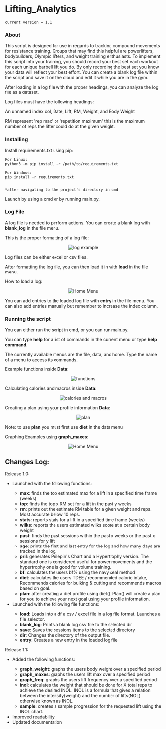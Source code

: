 # Lifting_Analytics
```
current version = 1.1
```

### About
This script is designed for use in regards to tracking compound movements for resistance training. Groups that may find this helpful are powerlifters, bodybuilders, Olympic lifters, and weight training enthusiasts. To implement this script into your training, you should record your best set each workout for each unique barbell lift you do. By only recording the best set you know your data will reflect your best effort. You can create a blank log file within the script and save it on the cloud and edit it while you are in the gym.

After loading in a log file with the proper headings, you can analyze the log file as a dataset. 

Log files must have the following headings:

An unnamed index col, Date, Lift, RM, Weight, and Body Weight

RM represent 'rep max' or 'repetition maximum' this is the maximum number of reps the lifter could do at the given weight.

### Installing

Install requirements.txt using pip:
```
For Linux:
python3 -m pip install -r /path/to/requirements.txt

For Windows:
pip install -r requirements.txt


*after navigating to the project's directory in cmd
```

Launch by using a cmd or by running main.py.


### Log File

A log file is needed to perform actions. You can create a blank log with <b>blank_log</b> in the file menu.

This is the proper formatting of a log file:

<p align="center">
  <img alt="log example" src="https://github.com/JakeWnuk/Lifting_Analytics/blob/master/img/log_example.JPG">
</p>

Log files can be either excel or csv files.

After formatting the log file, you can then load it in with <b>load</b> in the file menu.

How to load a log:
<p align="center">
  <img alt="Home Menu" src="https://github.com/JakeWnuk/Lifting_Analytics/blob/master/img/getting_started.JPG">
</p>

You can add entries to the loaded log file with <b>entry</b> in the file menu. You can also add entries manually but remember to increase the index column.

### Running the script

You can either run the script in cmd, or you can run main.py.

You can type <b>help</b> for a list of commands in the current menu or type <b>help command</b>.

The currently available menus are the file, data, and home. Type the name of a menu to access its commands.

Example functions inside <b>Data</b>:
<p align="center">
  <img alt="functions" src="https://github.com/JakeWnuk/Lifting_Analytics/blob/master/img/example_data_functions.JPG">
</p>

Calculating calories and macros inside <b>Data</b>:
<p align="center">
  <img alt="calories and macros" src="https://github.com/JakeWnuk/Lifting_Analytics/blob/master/img/diet_example.JPG">
</p>

Creating a plan using your profile information <b>Data</b>:
<p align="center">
  <img alt="plan" src="https://github.com/JakeWnuk/Lifting_Analytics/blob/master/img/plan_example.JPG">
</p>

Note: to use <b>plan</b> you must first use <b>diet</b> in the data menu

Graphing Examples using <b>graph_maxes</b>:
<p align="center">
  <img alt="Home Menu" src="https://github.com/JakeWnuk/Lifting_Analytics/blob/master/img/graph_example.JPG">
</p>


## Changes Log:

Release 1.0:
<ul>
  <li>Launched with the following functions:</li>
    <ul>
      <li><b>max</b>: finds the top estimated max for a lift in a specified time frame (weeks)</li>
      <li><b>top</b>: finds the top x RM set for a lift in the past y weeks</li>
      <li><b>rm</b>: prints out the estimate RM table for a given weight and reps. Most accurate below 10 reps.</li>
      <li><b>stats</b>: reports stats for a lift in a specified time frame (weeks)</li>
      <li><b>wilks</b>: reports the users estimated wilks score at a certain body weight</li>
      <li><b>past</b>: finds the past sessions within the past x weeks or the past x sessions for y lift</li>
      <li><b>age</b>: prints the first and last entry for the log and how many days are tracked in the log.</li>
      <li><b>pril</b>: generates Prilepin's Chart and a Hypertrophy version. The standard one is considered useful for power movements and the hypertrophy one is good for volume training.</li>
      <li><b>bf</b>: calculates the users bf% using the navy seal method</li>
      <li><b>diet</b>: calculates the users TDEE / recommended caloric intake, Recommends calories for bulking & cutting and recommends macros based on goal.</li>
      <li><b>plan</b>: after creating a diet profile using diet(). Plan() will create a plan for you to achieve your next goal using your profile information.</li>
  </ul>
    <li>Launched with the following file functions:</li>
    <ul>
      <li><b>load</b>: Loads into a df a csv / excel file in a log file format. Launches a file selector.</li>
      <li><b>blank_log</b>: Prints a blank log csv file to the selected dir</li>
      <li><b>save</b>: Saves the sessions items to the selected directory</li>
      <li><b>dir</b>: Changes the directory of the output file.</li>
      <li><b>entry</b>: Creates a new entry in the loaded log file</li>
  </ul>
</ul>
Release 1.1:
<ul>
  <li>Added the following functions:</li>
    <ul>
      <li><b>graph_weight</b>: graphs the users body weight over a specified period</li>
      <li><b>graph_maxes</b>: graphs the users lift max over a specified period</li>
      <li><b>graph_freq</b>: graphs the users lift frequency over a specified period</li>
      <li><b>inol</b>: calculates the weight that should be done for X total reps to achieve the desired INOL. INOL is a formula that gives a relation between
        the intensity(weight) and the number of lifts(NOL) otherwise known as INOL.</li>
      <li><b>sample</b>: creates a sample progression for the requested lift using the INOL chart.</li>
  </ul>
  <li>Improved readability</li>
  <li>Updated documentation</li>
</ul>
